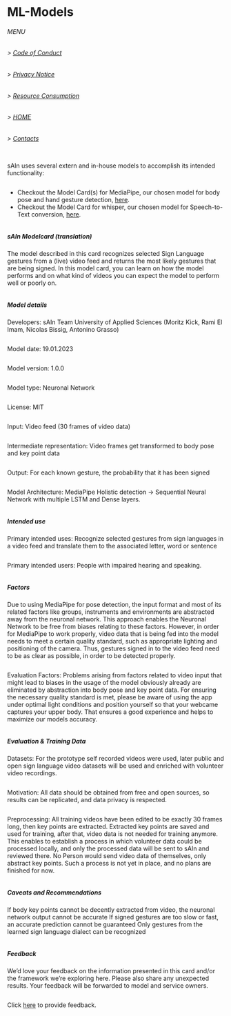 # ML-Models

###### MENU

###### > [Code of Conduct](CODE_OF_CONDUCT.md)
###### > [Privacy Notice](PRIVACY_NOTICE.md)
###### > [Resource Consumption](RESOURCE_CONSUMPTION.md)
###### > [HOME](index.md)
###### > [Contacts](CONTACTS.md)

<pre>
</pre>

sAIn uses several extern and in-house models to accomplish its intended functionality:
<pre>
</pre>
- Checkout the Model Card(s) for MediaPipe, our chosen model for body pose and hand gesture detection, [here](https://google.github.io/mediapipe/solutions/models.html).
- Checkout the Model Card for whisper, our chosen model for Speech-to-Text conversion, [here](https://github.com/openai/whisper/blob/main/model-card.md).
<pre>
</pre>
##### sAIn Modelcard (translation)

The model described in this card recognizes selected Sign Language gestures from a (live) video feed and returns the most likely gestures that are being signed.
In this model card, you can learn on how the model performs and on what kind of videos you can expect the model to perform well or poorly on.
<pre>
</pre>
##### Model details
Developers: sAIn Team University of Applied Sciences (Moritz Kick, Rami El Imam, Nicolas Bissig, Antonino Grasso)
<pre></pre>
Model date: 19.01.2023
<pre></pre>
Model version: 1.0.0
<pre></pre>
Model type: Neuronal Network
<pre></pre>
License: MIT
<pre></pre>
Input: Video feed (30 frames of video data)
<pre></pre>
Intermediate representation: Video frames get transformed to body pose and key point data
<pre></pre>
Output: For each known gesture, the probability that it has been signed
<pre></pre>
Model Architecture: MediaPipe Holistic detection → Sequential Neural Network with multiple LSTM and Dense layers.

<pre>
</pre>

##### Intended use
Primary intended uses: Recognize selected gestures from sign languages in a video feed and translate them to the associated letter, word or sentence
<pre></pre>
Primary intended users: People with impaired hearing and speaking. 

<pre>
</pre>

##### Factors
Due to using MediaPipe for pose detection, the input format and most of its related factors like groups, instruments and environments are abstracted away from the neuronal network. This approach enables the Neuronal Network to be free from biases relating to these factors. However, in order for MediaPipe to work properly, video data that is being fed into the model needs to meet a certain quality standard, such as appropriate lighting and positioning of the camera. Thus, gestures signed in to the video feed need to be as clear as possible, in order to be detected properly.
<pre></pre>
Evaluation Factors: Problems arising from factors related to video input that might lead to biases in the usage of the model obviously already are eliminated by abstraction into body pose and key point data. For ensuring the necessary quality standard is met, please be aware of using the app under optimal light conditions and position yourself so that your webcame captures your upper body. That ensures a good experience and helps to maximize our models accuracy.

<pre>
</pre>

##### Evaluation & Training Data
Datasets: For the prototype self recorded videos were used, later public and open sign language video datasets will be used and enriched with volunteer video recordings. 
<pre></pre>
Motivation: All data should be obtained from free and open sources, so results can be replicated, and data privacy is respected.
<pre></pre>
Preprocessing: All training videos have been edited to be exactly 30 frames long, then key points are extracted. Extracted key points are saved and used for training, after that, video data is not needed for training anymore. This enables to establish a process in which volunteer data could be processed locally, and only the processed data will be sent to sAIn and reviewed there. No Person would send video data of themselves, only abstract key points. Such a process is not yet in place, and no plans are finished for now.

<pre>
</pre>

##### Caveats and Recommendations
If body key points cannot be decently extracted from video, the neuronal network output cannot be accurate
If signed gestures are too slow or fast, an accurate prediction cannot be guaranteed
Only gestures from the learned sign language dialect can be recognized

<pre>
</pre>

##### Feedback

We’d love your feedback on the information presented in this card and/or the framework we’re exploring here. Please also share any unexpected results. Your feedback will be forwarded to model and service owners.

<pre>
</pre>

Click [here](https://github.com/hm-sAIn/sAIn/issues) to provide feedback. 
